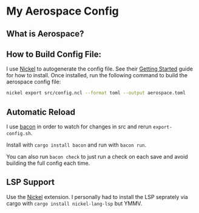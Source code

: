 # My Aerospace Config

## What is Aerospace?



## How to Build Config File:

I use [Nickel](https://nickel-lang.org/stdlib/std-contract/#from_validator) to 
autogenerate the config file. See their 
[Getting Started](https://nickel-lang.org/getting-started/) guide for how to 
install. Once installed, run the following command to build the aerospace 
config file:

```sh
nickel export src/config.ncl --format toml --output aerospace.toml
```

## Automatic Reload

I use [bacon](https://crates.io/crates/bacon) in order to watch for changes in 
src and rerun `export-config.sh`. 

Install with `cargo install bacon` and run with `bacon run`.

You can also run `bacon check` to just run a check on each save and avoid 
building the full config each time.

## LSP Support

Use the
[Nickel](https://marketplace.visualstudio.com/items?itemName=Tweag.vscode-nickel)
extension. I personally had to install the LSP seprately 
via cargo with `cargo install nickel-lang-lsp` but YMMV.
